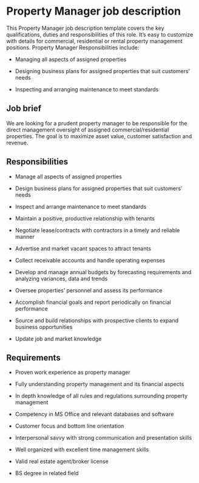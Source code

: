 # Property Manager job description
This Property Manager job description template covers the key qualifications, duties and responsibilities of this role. It’s easy to customize with details for commercial, residential or rental property management positions. Property Manager Responsibilities include:
* Managing all aspects of assigned properties

* Designing business plans for assigned properties that suit customers’ needs

* Inspecting and arranging maintenance to meet standards



## Job brief

We are looking for a prudent property manager to be responsible for the direct management oversight of assigned commercial/residential properties. The goal is to maximize asset value, customer satisfaction and revenue.



## Responsibilities

* Manage all aspects of assigned properties

* Design business plans for assigned properties that suit customers’ needs

* Inspect and arrange maintenance to meet standards

* Maintain a positive, productive relationship with tenants

* Negotiate lease/contracts with contractors in a timely and reliable manner

* Advertise and market vacant spaces to attract tenants

* Collect receivable accounts and handle operating expenses

* Develop and manage annual budgets by forecasting requirements and analyzing variances, data and trends

* Oversee properties’ personnel and assess its performance

* Accomplish financial goals and report periodically on financial performance

* Source and build relationships with prospective clients to expand business opportunities

* Update job and market knowledge


## Requirements

* Proven work experience as property manager

* Fully understanding property management and its financial aspects

* In depth knowledge of all rules and regulations surrounding property management

* Competency in MS Office and relevant databases and software

* Customer focus and bottom line orientation

* Interpersonal savvy with strong communication and presentation skills

* Well organized with excellent time management skills

* Valid real estate agent/broker license

* BS degree in related field
